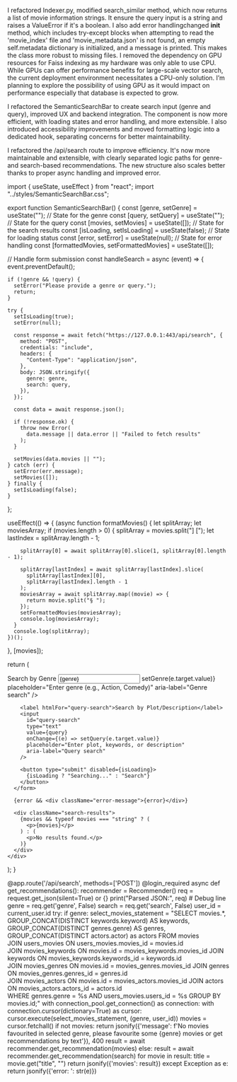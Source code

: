
I refactored Indexer.py, modified search_similar method, which now returns a list of movie information strings. It ensure the query input is a string and raises a ValueError if it's a boolean.
I also add error handlingchanged __init__ method, which includes try-except blocks when attempting to read the 'movie_index' file and 'movie_metadata.json' is not found, an empty self.metadata dictionary is initialized, and a message is printed. This makes the class more robust to missing files.
I removed the dependency on GPU resources for Faiss indexing as my hardware was only able to use CPU. While GPUs can offer performance benefits for large-scale vector search, the current deployment environment necessitates a CPU-only solution. I’m planning to explore the possibility of using GPU as it would impact on performance especially that database is expected to grow.



I refactored the SemanticSearchBar to create search input (genre and query), improved UX and backend integration. The component is now more efficient, with loading states and error handling, and more extensible. I also introduced accessibility improvements and moved formatting logic into a dedicated hook, separating concerns for better maintainability.

I refactored the /api/search route to improve efficiency. It's now more maintainable and extensible, with clearly separated logic paths for genre- and search-based recommendations. The new structure also scales better thanks to proper async handling and improved error.

import { useState, useEffect } from "react";
import "../styles/SemanticSearchBar.css";

export function SemanticSearchBar() {
const [genre, setGenre] = useState(""); // State for the genre
const [query, setQuery] = useState(""); // State for the query
const [movies, setMovies] = useState([]); // State for the search results
const [isLoading, setIsLoading] = useState(false); // State for loading status
const [error, setError] = useState(null); // State for error handling
const [formattedMovies, setFormattedMovies] = useState([]);

// Handle form submission
const handleSearch = async (event) => {
event.preventDefault();

    if (!genre && !query) {
      setError("Please provide a genre or query.");
      return;
    }

    try {
      setIsLoading(true);
      setError(null);

      const response = await fetch("https://127.0.0.1:443/api/search", {
        method: "POST",
        credentials: "include",
        headers: {
          "Content-Type": "application/json",
        },
        body: JSON.stringify({
          genre: genre,
          search: query,
        }),
      });

      const data = await response.json();

      if (!response.ok) {
        throw new Error(
          data.message || data.error || "Failed to fetch results"
        );
      }

      setMovies(data.movies || "");
    } catch (err) {
      setError(err.message);
      setMovies([]);
    } finally {
      setIsLoading(false);
    }

};

useEffect(() => {
(async function formatMovies() {
let splitArray;
let moviesArray;
if (movies.length > 0) {
splitArray = movies.split("] [");
let lastIndex = splitArray.length - 1;

        splitArray[0] = await splitArray[0].slice(1, splitArray[0].length - 1);

        splitArray[lastIndex] = await splitArray[lastIndex].slice(
          splitArray[lastIndex][0],
          splitArray[lastIndex].length - 1
        );
        moviesArray = await splitArray.map((movie) => {
          return movie.split("§ ");
        });
        setFormattedMovies(moviesArray);
        console.log(moviesArray);
      }
      console.log(splitArray);
    })();

}, [movies]);

return (
<div className="semantic-search-container">
<form onSubmit={handleSearch} role="search">
<label htmlFor="genre-search">Search by Genre</label>
<input
id="genre-search"
type="text"
value={genre}
onChange={(e) => setGenre(e.target.value)}
placeholder="Enter genre (e.g., Action, Comedy)"
aria-label="Genre search"
/>

        <label htmlFor="query-search">Search by Plot/Description</label>
        <input
          id="query-search"
          type="text"
          value={query}
          onChange={(e) => setQuery(e.target.value)}
          placeholder="Enter plot, keywords, or description"
          aria-label="Query search"
        />

        <button type="submit" disabled={isLoading}>
          {isLoading ? "Searching..." : "Search"}
        </button>
      </form>

      {error && <div className="error-message">{error}</div>}

      <div className="search-results">
        {movies && typeof movies === "string" ? (
          <p>{movies}</p>
        ) : (
          <p>No results found.</p>
        )}
      </div>
    </div>

);
}

@app.route('/api/search', methods=['POST'])
@login_required
async def get_recommendations():
recommender = Recommender()
req = request.get_json(silent=True) or {}
print("Parsed JSON:", req) # Debug line
genre = req.get('genre', False)
search = req.get('search', False)
user_id = current_user.id
try:
if genre:
select_movies_statement = "SELECT movies.\*, GROUP_CONCAT(DISTINCT keywords.keyword) AS keywords, GROUP_CONCAT(DISTINCT genres.genre) AS genres, GROUP_CONCAT(DISTINCT actors.actor) as actors FROM movies \
 JOIN users_movies ON users_movies.movies_id = movies.id \
 JOIN movies_keywords ON movies.id = movies_keywords.movies_id JOIN keywords ON movies_keywords.keywords_id = keywords.id \
 JOIN movies_genres ON movies.id = movies_genres.movies_id JOIN genres ON movies_genres.genres_id = genres.id \
 JOIN movies_actors ON movies.id = movies_actors.movies_id JOIN actors ON movies_actors.actors_id = actors.id \
 WHERE genres.genre = %s AND users_movies.users_id = %s GROUP BY movies.id;"
with connection_pool.get_connection() as connection:
with connection.cursor(dictionary=True) as cursor:
cursor.execute(select_movies_statement, (genre, user_id))
movies = cursor.fetchall()
if not movies:
return jsonify({'message': f'No movies favourited in selected genre, please favourite some {genre} movies or get recommendations by text'}), 400
result = await recommender.get_recommendation(movies)
else:
result = await recommender.get_recommendation(search)
for movie in result:
title = movie.get("title", "")
return jsonify({'movies': result})
except Exception as e:
return jsonify({'error: ': str(e)})
